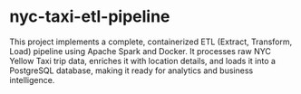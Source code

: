 # nyc-taxi-etl-pipeline
This project implements a complete, containerized ETL (Extract, Transform, Load) pipeline using Apache Spark and Docker. It processes raw NYC Yellow Taxi trip data, enriches it with location details, and loads it into a PostgreSQL database, making it ready for analytics and business intelligence.

